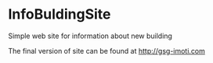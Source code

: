 # InfoBuldingSite
Simple web site for information about new building

The final version of site can be found at 
http://gsg-imoti.com
